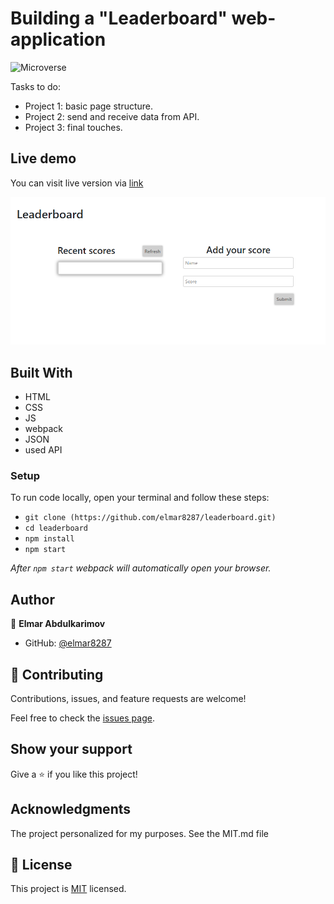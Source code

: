 # Building a "Leaderboard" web-application

![Microverse](https://img.shields.io/badge/Microverse-blueviolet)

Tasks to do:

- Project 1: basic page structure.
- Project 2: send and receive data from API.
- Project 3: final touches.

## Live demo

You can visit live version via [link](https://elmar8287.github.io/leaderboard/)

![Screen Shot](./src/screen-shot.PNG)

## Built With

- HTML
- CSS
- JS
- webpack
- JSON
- used API

### Setup
To run code locally, open your terminal and follow these steps:

- `git clone (https://github.com/elmar8287/leaderboard.git)`
- `cd leaderboard` 
- `npm install`
- `npm start` 
  
*After `npm start` webpack will automatically open your browser.*

## Author

👤 **Elmar Abdulkarimov**

- GitHub: [@elmar8287](https://github.com/elmar8287)


## 🤝 Contributing

Contributions, issues, and feature requests are welcome!

Feel free to check the [issues page](../../issues/).

## Show your support

Give a ⭐️ if you like this project!

## Acknowledgments

The project personalized for my  purposes. See the MIT.md file

## 📝 License

This project is [MIT](./MIT.md) licensed.
